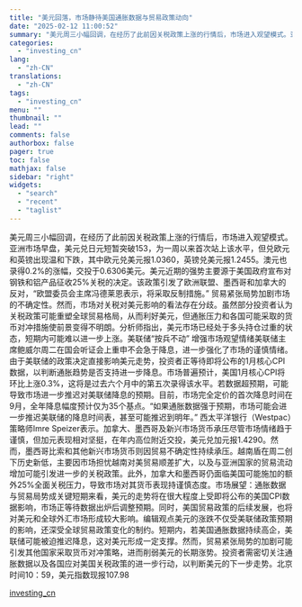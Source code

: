 ```yaml
---
title: "美元回落，市场静待美国通胀数据与贸易政策动向"
date: "2025-02-12 11:00:52"
summary: "美元周三小幅回调，在经历了此前因关税政策上涨的行情后，市场进入观望模式。亚洲市场早盘，美元兑日元短暂..."
categories:
  - "investing_cn"
lang:
  - "zh-CN"
translations:
  - "zh-CN"
tags:
  - "investing_cn"
menu: ""
thumbnail: ""
lead: ""
comments: false
authorbox: false
pager: true
toc: false
mathjax: false
sidebar: "right"
widgets:
  - "search"
  - "recent"
  - "taglist"
---
```


美元周三小幅回调，在经历了此前因关税政策上涨的行情后，市场进入观望模式。亚洲市场早盘，美元兑日元短暂突破153，为一周以来首次站上该水平，但兑欧元和英镑出现温和下跌，其中欧元兑美元报1.0360，英镑兑美元报1.2455。澳元也录得0.2%的涨幅，交投于0.6306美元。美元近期的强势主要源于美国政府宣布对钢铁和铝产品征收25%关税的决定。该政策引发了欧洲联盟、墨西哥和加拿大的反对，“欧盟委员会主席冯德莱恩表示，将采取反制措施。” 贸易紧张局势加剧市场的不确定性。然而，市场对关税对美元影响的看法存在分歧。虽然部分投资者认为关税政策可能重塑全球贸易格局，从而利好美元，但通胀压力和各国可能采取的货币对冲措施使前景变得不明朗。分析师指出，美元市场已经处于多头持仓过重的状态，短期内可能难以进一步上涨。美联储“按兵不动” 增强市场观望情绪美联储主席鲍威尔周二在国会听证会上重申不会急于降息，进一步强化了市场的谨慎情绪。由于美联储的政策决定直接影响美元走势，投资者正等待即将公布的1月核心CPI数据，以判断通胀趋势是否支持进一步降息。市场普遍预计，美国1月核心CPI将环比上涨0.3%，这将是过去六个月中的第五次录得该水平。若数据超预期，可能导致市场进一步推迟对美联储降息的预期。目前，市场完全定价的首次降息时间在9月，全年降息幅度预计仅为35个基点。“如果通胀数据强于预期，市场可能会进一步推迟美联储的降息时间表，甚至可能推迟到明年。” 西太平洋银行（Westpac）策略师Imre Speizer表示。加拿大、墨西哥及新兴市场货币承压尽管市场情绪趋于谨慎，但加元表现相对坚挺，在年内高位附近交投，美元兑加元报1.4290。然而，墨西哥比索和其他新兴市场货币则因贸易不确定性持续承压。越南盾在周二创下历史新低，主要因市场担忧越南对美贸易顺差扩大，以及与亚洲国家的贸易流动增加可能引发进一步的关税政策。此外，加拿大和墨西哥仍面临美国可能施加的额外25%全面关税压力，导致市场对其货币表现持谨慎态度。市场展望：通胀数据与贸易局势成关键短期来看，美元的走势将在很大程度上受即将公布的美国CPI数据影响，市场正等待数据出炉后调整预期。同时，美国贸易政策的后续发展，也将对美元和全球外汇市场形成较大影响。编辑观点美元的涨跌不仅受美联储政策预期的影响，还深受全球贸易政策变化的制约。短期内，若美国通胀数据持续高企，美联储可能被迫推迟降息，这对美元形成一定支撑。然而，贸易紧张局势的加剧可能引发其他国家采取货币对冲策略，进而削弱美元的长期涨势。投资者需密切关注通胀数据以及各国应对美国关税政策的进一步行动，以判断美元的下一步走势。北京时间10：59，美元指数现报107.98

[investing_cn](https://cn.investing.com/news/commodities-news/article-2667218)
